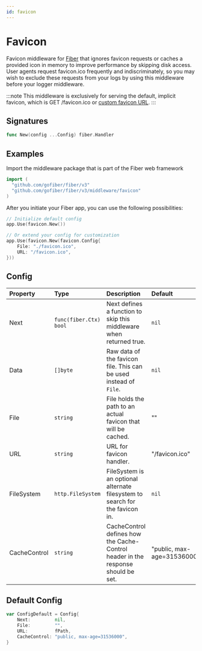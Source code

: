```yaml
---
id: favicon
---
```


# Favicon

Favicon middleware for [Fiber](https://github.com/gofiber/fiber) that ignores favicon requests or caches a provided icon in memory to improve performance by skipping disk access. User agents request favicon.ico frequently and indiscriminately, so you may wish to exclude these requests from your logs by using this middleware before your logger middleware.

:::note
This middleware is exclusively for serving the default, implicit favicon, which is GET /favicon.ico or [custom favicon URL](#config).
:::

## Signatures

```go
func New(config ...Config) fiber.Handler
```

## Examples

Import the middleware package that is part of the Fiber web framework

```go
import (
  "github.com/gofiber/fiber/v3"
  "github.com/gofiber/fiber/v3/middleware/favicon"
)
```

After you initiate your Fiber app, you can use the following possibilities:

```go
// Initialize default config
app.Use(favicon.New())

// Or extend your config for customization
app.Use(favicon.New(favicon.Config{
    File: "./favicon.ico",
    URL: "/favicon.ico",
}))
```

## Config

| Property     | Type                    | Description                                                                      | Default                    |
|:-------------|:------------------------|:---------------------------------------------------------------------------------|:---------------------------|
| Next         | `func(fiber.Ctx) bool` | Next defines a function to skip this middleware when returned true.              | `nil`                      |
| Data         | `[]byte`                | Raw data of the favicon file. This can be used instead of `File`.                | `nil`                      |
| File         | `string`                | File holds the path to an actual favicon that will be cached.                    | ""                         |
| URL          | `string`                | URL for favicon handler.                                                         | "/favicon.ico"             |
| FileSystem   | `http.FileSystem`       | FileSystem is an optional alternate filesystem to search for the favicon in.     | `nil`                      |
| CacheControl | `string`                | CacheControl defines how the Cache-Control header in the response should be set. | "public, max-age=31536000" |

## Default Config

```go
var ConfigDefault = Config{
    Next:         nil,
    File:         "",
    URL:          fPath,
    CacheControl: "public, max-age=31536000",
}
```
